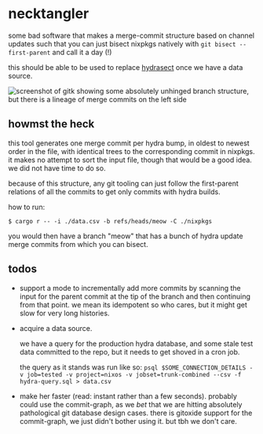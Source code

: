 <!--
SPDX-FileCopyrightText: 2024 jade lovelace

SPDX-License-Identifier: MPL-2.0
-->

# necktangler

some bad software that makes a merge-commit structure based on channel updates
such that you can just bisect nixpkgs natively with `git bisect --first-parent`
and call it a day (!)

this should be able to be used to replace
[hydrasect](https://git.qyliss.net/hydrasect/tree/) once we have a data source.

![screenshot of gitk showing some absolutely unhinged branch structure, but
there is a lineage of merge commits on the left side](./screenshot.png)

## howmst the heck

this tool generates one merge commit per hydra bump, in oldest to newest order
in the file, with identical trees to the corresponding commit in nixpkgs. it
makes no attempt to sort the input file, though that would be a good idea. we
did not have time to do so.

because of this structure, any git tooling can just follow the first-parent
relations of all the commits to get only commits with hydra builds.

how to run:

```
$ cargo r -- -i ./data.csv -b refs/heads/meow -C ./nixpkgs
```

you would then have a branch "meow" that has a bunch of hydra update merge
commits from which you can bisect.

## todos

* support a mode to incrementally add more commits by scanning the input for
  the parent commit at the tip of the branch and then continuing from that
  point. we mean its idempotent so who cares, but it might get slow for very
  long histories.
* acquire a data source.

  we have a query for the production hydra database, and some stale test data
  committed to the repo, but it needs to get shoved in a cron job.

  the query as it stands was run like so:
  `psql $SOME_CONNECTION_DETAILS -v job=tested -v project=nixos -v jobset=trunk-combined --csv -f hydra-query.sql > data.csv`
* make her faster (read: instant rather than a few seconds). probably could use
  the commit-graph, as we *bet* that we are hitting absolutely pathological git
  database design cases. there is gitoxide support for the commit-graph, we
  just didn't bother using it. but tbh we don't care.
